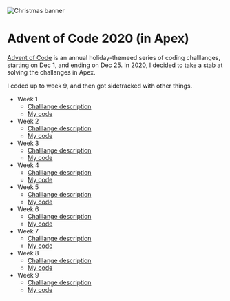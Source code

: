 ![Christmas banner](https://blogs.sap.com/wp-content/uploads/2020/11/EkaoQQTXEAMA4BN.jpg)

# Advent of Code 2020 (in Apex)

[Advent of Code](https://adventofcode.com/) is an annual holiday-themeed series of coding challlanges, starting on Dec 1, and ending on Dec 25. In 2020, I decided to take a stab at solving the challanges in Apex.

I coded up to week 9, and then got sidetracked with other things.

- Week 1
  - [Challlange description](https://adventofcode.com/2020/day/1)
  - [My code](https://adventofcode.com/)
- Week 2
  - [Challlange description](https://adventofcode.com/2020/day/2)
  - [My code](https://adventofcode.com/)
- Week 3
  - [Challlange description](https://adventofcode.com/2020/day/3)
  - [My code](https://adventofcode.com/)
- Week 4
  - [Challlange description](https://adventofcode.com/2020/day/4)
  - [My code](https://adventofcode.com/)
- Week 5
  - [Challlange description](https://adventofcode.com/2020/day/5)
  - [My code](https://adventofcode.com/)
- Week 6
  - [Challlange description](https://adventofcode.com/2020/day/6)
  - [My code](https://adventofcode.com/)
- Week 7
  - [Challlange description](https://adventofcode.com/2020/day/7)
  - [My code](https://adventofcode.com/)
- Week 8
  - [Challlange description](https://adventofcode.com/2020/day/8)
  - [My code](https://adventofcode.com/)
- Week 9
  - [Challlange description](https://adventofcode.com/2020/day/9)
  - [My code](https://adventofcode.com/)
